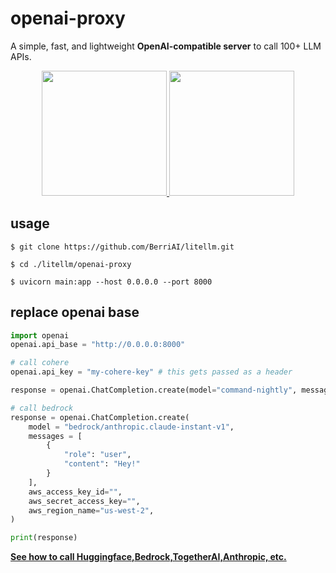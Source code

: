 # openai-proxy

A simple, fast, and lightweight **OpenAI-compatible server** to call 100+ LLM APIs.

<p align="center" style="margin: 2%">
        <a href="https://render.com/deploy?repo=https://github.com/BerriAI/litellm" target="_blank">
                <img src="https://render.com/images/deploy-to-render-button.svg" width="200"/>
        </a>
        <a href="https://deploy.cloud.run" target="_blank">
                <img src="https://deploy.cloud.run/button.svg" width="200"/>
        </a>
</p>

## usage 

```shell 
$ git clone https://github.com/BerriAI/litellm.git
```
```shell
$ cd ./litellm/openai-proxy
```

```shell
$ uvicorn main:app --host 0.0.0.0 --port 8000
```

## replace openai base
```python 
import openai 
openai.api_base = "http://0.0.0.0:8000"

# call cohere
openai.api_key = "my-cohere-key" # this gets passed as a header 

response = openai.ChatCompletion.create(model="command-nightly", messages=[{"role":"user", "content":"Hey!"}])

# call bedrock 
response = openai.ChatCompletion.create(
    model = "bedrock/anthropic.claude-instant-v1",
    messages = [
        {
            "role": "user",
            "content": "Hey!"
        }
    ],
    aws_access_key_id="",
    aws_secret_access_key="",
    aws_region_name="us-west-2",
)

print(response)
``` 

[**See how to call Huggingface,Bedrock,TogetherAI,Anthropic, etc.**](https://docs.litellm.ai/docs/proxy_server)
